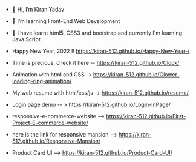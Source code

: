 - 👋 Hi, I’m Kiran Yadav
- 👀 I’m learning Front-End Web Development
- 🌱 I have learnt html5, CSS3 and bootstrap and currently I'm learning Java Script

- Happy New Year, 2022 !! https://kiran-512.github.io/Happy-New-Year-/

- Time is precious, check it here -- https://kiran-512.github.io/Clock/ 

- Animation with html and CSS--> https://kiran-512.github.io/Glower-loading-ring-animation/

- My web resume with html/css/js-->  https://kiran-512.github.io/resume/

- Login page demo -- > https://kiran-512.github.io/Login-InPage/

- responsive-e-commerce-website --> https://kiran-512.github.io/First-Project-E-commerce-website/

- here is the link for responsive mansion --> https://kiran-512.github.io/Responsive-Mansion/

- Product Card UI --> https://kiran-512.github.io/Product-Card-UI/

<!---
Kiran-512/Kiran-512 is a ✨ special ✨ repository because its `README.md` (this file) appears on your GitHub profile.
You can click the Preview link to take a look at your changes.
--->
